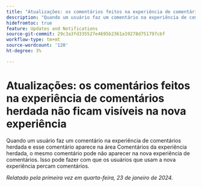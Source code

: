 ```yaml
---
title: "Atualizações: os comentários feitos na experiência de comentários herdada não estão visíveis na nova experiência"
description: "Quando um usuário faz um comentário na experiência de comentários herdada e esse comentário aparece na área Comentários da experiência herdada, o mesmo comentário pode não aparecer na nova experiência de comentários. Isso pode fazer com que os usuários que usam a nova experiência percam comentários."
hidefromtoc: true
feature: Updates and Notifications
source-git-commit: 29c3a3fd335527e4695b2361a19278d751797cbf
workflow-type: tm+mt
source-wordcount: '120'
ht-degree: 3%

---
```



# Atualizações: os comentários feitos na experiência de comentários herdada não ficam visíveis na nova experiência

Quando um usuário faz um comentário na experiência de comentários herdada e esse comentário aparece na área Comentários da experiência herdada, o mesmo comentário pode não aparecer na nova experiência de comentários. Isso pode fazer com que os usuários que usam a nova experiência percam comentários.


_Relatado pela primeira vez em quarta-feira, 23 de janeiro de 2024._
